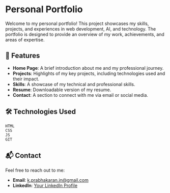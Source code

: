 ﻿# Personal Portfolio

Welcome to my personal portfolio! This project showcases my skills, projects, and experiences in web development, AI, and technology. The portfolio is designed to provide an overview of my work, achievements, and areas of expertise.

## 🚀 Features

- **Home Page**: A brief introduction about me and my professional journey.
- **Projects**: Highlights of my key projects, including technologies used and their impact.
- **Skills**: A showcase of my technical and professional skills.
- **Resume**: Downloadable version of my resume.
- **Contact**: A section to connect with me via email or social media.

## 🛠️ Technologies Used

    HTML
    CSS 
    JS
    GIT
    
## 📬 Contact

Feel free to reach out to me:

- **Email**: k.prabhakaran.in@gmail.com
- **LinkedIn**: [Your LinkedIn Profile](linkedin.com/in/prabhakaran-kpr)
